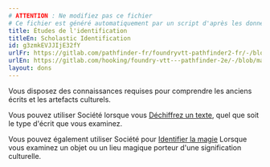 ```yaml
---
# ATTENTION : Ne modifiez pas ce fichier
# Ce fichier est généré automatiquement par un script d'après les données du module Foundry VTT officiel et de sa traduction
title: Études de l'identification
titleEn: Scholastic Identification
id: g3zmkEVJJIjE32fY
urlFr: https://gitlab.com/pathfinder-fr/foundryvtt-pathfinder2-fr/-/blob/master/data/feats/g3zmkEVJJIjE32fY.htm
urlEn: https://gitlab.com/hooking/foundry-vtt---pathfinder-2e/-/blob/master/packs/data/feats.db/scholastic-identification.json
layout: dons
---
```

Vous disposez des connaissances requises pour comprendre les anciens écrits et les artefacts culturels.

Vous pouvez utiliser Société lorsque vous [Déchiffrez un texte](../actions/déchiffrer-un-texte.md), quel que soit le type d'écrit que vous examinez.

Vous pouvez également utiliser Société pour [Identifier la magie](../actions/identifier-la-magie.md) Lorsque vous examinez un objet ou un lieu magique porteur d'une signification culturelle.
